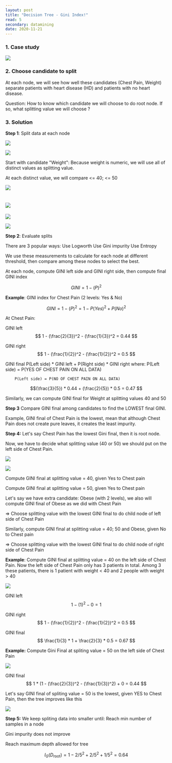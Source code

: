 ```yaml
---
layout: post
title: "Decision Tree - Gini Index!"
read: 5
secondary: datamining
date: 2020-11-21
---
```


### 1. Case study 

![](/sources/DataMining-DecisionTree.png)

### 2. Choose candidate to split 

At each node, we will see how well these candidates (Chest Pain, Weight) separate patients with heart disease (HD) and patients with no heart disease.

Question: How to know which candidate we will choose to do root node. If so, what splitting value we will choose ?

### 3. Solution

**Step 1**: Split data at each node

![](/sources/DataMining-DecisionTree2.png)

![](/sources/DataMining-DecisionTree2.png)

Start with candidate "Weight": Because weight is numeric, we will use all of distinct values as splitting value. 

At each distinct value, we will compare <= 40; <= 50

![](/sources/DataMining-DecisionTree3.png)

![](/sources/DataMining-DecisionTree4.png)
=======
![](/sources/DataMining-DecisionTree3.png)

![](/sources/DataMining-DecisionTree4.png)

**Step 2**: Evaluate splits

There are 3 popular ways:
Use Logworth
Use Gini impurity
Use Entropy

We use these measurements to calculate for each node at different threshold, then compare among these nodes to select the best.
 
At each node, compute GINI left side and GINI right side, then compute final GINI index

$$ GINI = 1 - (P)^2 $$


 **Example**: GINI index for Chest Pain (2 levels: Yes & No)

 $$ GINI = 1 - (P)^2 
         = 1 - {P(Yes)^2 + P(No)^2} $$ 

At Chest Pain:

GINI left
$$ 1 - (\frac{2}{3})^2 - (\frac{1}{3})^2 = 0.44  $$

GINI right
$$ 1 - (\frac{1}{2})^2 - (\frac{1}{2})^2 = 0.5 $$

GINI final
        P(Left side) * GINI left + P(Right side) * GINI right 
where:  P(Left side) = P(YES OF CHEST PAIN ON ALL DATA) 

        P(Left side) = P(NO OF CHEST PAIN ON ALL DATA)
        
$$(\frac{3}{5}) * 0.44 + (\frac{2}{5}) * 0.5 = 0.47 $$

Similarly, we can compute GINI final for Weight at splitting values 40 and 50

**Step 3** Compare GINI final among candidates to find the LOWEST final GINI.

Example, GINI final of Chest Pain is the lowest, mean that although Chest Pain does not create pure leaves, it creates the least impurity.

**Step 4:** Let's say Chest Pain has the lowest Gini final, then it is root node.

Now, we have to decide what splitting value (40 or 50) we should put on the left side of Chest Pain.

![](/sources/DataMining-DecisionTree5.png) 

![](/sources/DataMining-DecisionTree5b.png)

Compute GINI final at splitting value = 40, given Yes to Chest pain

Compute GINI final at splitting value = 50, given Yes to Chest pain

Let's say we have extra candidate: Obese (with 2 levels), we also will compute GINI final of Obese as we did with Chest Pain

=> Choose splitting value with the lowest GINI final to do child node of left side of Chest Pain

Similarly, compute GINI final at splitting value = 40; 50 and Obese, given No to Chest pain

=> Choose splitting value with the lowest GINI final to do child node of right side of Chest Pain

**Example**: Compute GINI final at splitting value = 40 on the left side of Chest Pain. Now the left side of Chest Pain only has 3 patients in total. Among 3 these patients, there is 1 patient with weight < 40 and 2 people with weight > 40

![](/sources/DataMining-DecisionTree6.png)

GINI left
$$ 1 - (1)^2 - 0 = 1$$

GINI right
$$ 1 - (\frac{1}{2})^2 - (\frac{1}{2})^2 = 0.5 $$

GINI final
$$ \frac{1}{3} * 1 + \frac{2}{3} * 0.5 = 0.67 $$

**Example:** Compute Gini Final at spliting value = 50 on the left side of Chest Pain

![](/sources/DataMining-DecisionTree7.png)

GINI final
$$ 
     1 * (1 - (\frac{2}{3})^2 - (\frac{1}{3})^2) + 0 = 0.44 
$$

Let's say GINI final of spliting value = 50 is the lowest, given YES to Chest Pain, then the tree improves like this

![](/sources/DataMining-DecisionTree8.png)

**Step 5:** We keep spliting data into smaller until:
Reach min number of samples in a node

Gini impurity does not improve

Reach maximum depth allowed for tree

$$ I_G(D_\text{root}) = 1 - 2/5^2 + 2/5^2 + 1/5^2 = 0.64 $$
